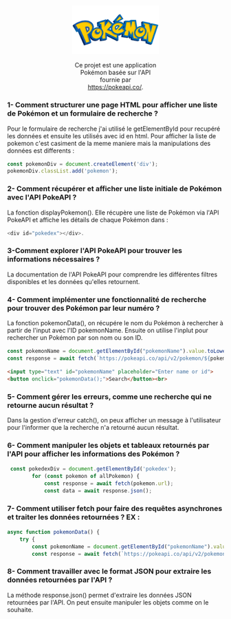 <div style="width:40%; margin: auto; text-align: center">

![alt text](img/image.png)

Ce projet est une application Pokémon basée sur l'API fournie par https://pokeapi.co/.
</div>



### 1- Comment structurer une page HTML pour afficher une liste de Pokémon et un formulaire de recherche ? 
Pour le formulaire de recherche j'ai utilisé le getElementById pour recupéré les données et ensuite les utilisés avec id en html.
Pour afficher la liste de pokemon c'est casiment de la meme maniere mais la manipulations des données est differents :
```js
const pokemonDiv = document.createElement('div');
pokemonDiv.classList.add('pokemon');
```

### 2- Comment récupérer et afficher une liste initiale de Pokémon avec l'API PokeAPI ?

La fonction displayPokemon().  Elle récupère une liste de Pokémon via l'API PokeAPI et affiche les détails de chaque Pokémon dans :
```js
<div id="pokedex"></div>.
```

### 3-Comment explorer l'API PokeAPI pour trouver les informations nécessaires ?
La documentation de l'API PokeAPI pour comprendre les différentes filtres disponibles et les données qu'elles retournent.

### 4- Comment implémenter une fonctionnalité de recherche pour trouver des Pokémon par leur numéro ?
La fonction pokemonData(), on récupére le nom du Pokémon à rechercher à partir de l'input avec l'ID pokemonName. Ensuite on utilise l'inplut pour rechercher un Pokémon par son nom ou son ID.
```js
const pokemonName = document.getElementById("pokemonName").value.toLowerCase();
const response = await fetch(`https://pokeapi.co/api/v2/pokemon/${pokemonName}`);
```
```html
<input type="text" id="pokemonName" placeholder="Enter name or id">
<button onclick="pokemonData();">Search</button><br>
```

### 5- Comment gérer les erreurs, comme une recherche qui ne retourne aucun résultat ?
Dans la gestion d'erreur catch(), on peux afficher un message à l'utilisateur pour l'informer que la recherche n'a retourné aucun résultat.

### 6- Comment manipuler les objets et tableaux retournés par l'API pour afficher les informations des Pokémon ?
```js
 const pokedexDiv = document.getElementById('pokedex');
        for (const pokemon of allPokemon) {
            const response = await fetch(pokemon.url);
            const data = await response.json();
```
### 7-  Comment utiliser fetch pour faire des requêtes asynchrones et traiter les données retournées ? EX :
```js
async function pokemonData() {
    try {
        const pokemonName = document.getElementById("pokemonName").value.toLowerCase();
        const response = await fetch(`https://pokeapi.co/api/v2/pokemon/${pokemonName}`);
```

### 8- Comment travailler avec le format JSON pour extraire les données retournées par l'API ?
La méthode response.json() permet d'extraire les données JSON retournées par l'API. On peut ensuite manipuler les objets comme on le souhaite.